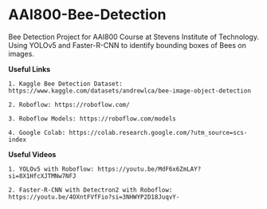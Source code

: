 # AAI800-Bee-Detection
Bee Detection Project for AAI800 Course at Stevens Institute of Technology. Using YOLOv5 and Faster-R-CNN to identify bounding boxes of Bees on images. 

**Useful Links**

	1. Kaggle Bee Detection Dataset: https://www.kaggle.com/datasets/andrewlca/bee-image-object-detection
	
	2. Roboflow: https://roboflow.com/
	
	3. Roboflow Models: https://roboflow.com/models
	
	4. Google Colab: https://colab.research.google.com/?utm_source=scs-index
	
**Useful Videos**

	1. YOLOv5 with Roboflow: https://youtu.be/MdF6x6ZmLAY?si=8X1HfcXJTMNw7NFJ
	
	2. Faster-R-CNN with Detectron2 with Roboflow: https://youtu.be/4OXntFVfFio?si=3NHWYP2D18JuqvY-